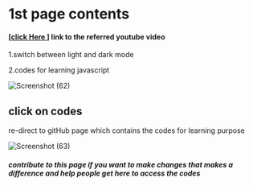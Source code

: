 <h1>1st page contents</h1>
<h4>[<a href="https://youtu.be/PkZNo7MFNFg">click Here </a>] link to the referred youtube video </h4>
<p>1.switch between light and dark mode</p>
<p>2.codes for learning javascript</p>

![Screenshot (62)](https://github.com/Satyapt001/Learning_Javascript/assets/126075100/09be20a8-6b48-475f-990e-dbc4f3745c5a)


<h2>click on codes </h2>
<p>re-direct to gitHub page which contains the codes for learning purpose</p>

![Screenshot (63)](https://github.com/Satyapt001/Learning_Javascript/assets/126075100/4678583f-cfca-4f9a-a452-993c2ce3fd88)

<h5>contribute to this page if you want to make changes that makes a difference and help people get here to access the codes</h5>
